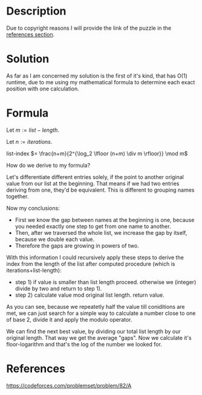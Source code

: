 # Description
Due to copyright reasons I will provide the link of the puzzle in the [references section](#references).

# Solution
As far as I am concerned my solution is the first of it's kind, that has O(1) runtime,
due to me using my mathematical formula to determine each exact position with one calculation.

# Formula
Let $m := list-length$.

Let $n := iterations$.

list-index $= \frac{n+m}{2^{\log_2 \lfloor (n+m) \div m \rfloor}} \mod m$

How do we derive to my formula?

Let's differentiate different entries solely, if the point to another original value from our list at the beginning.
That means if we had two entries deriving from one, they'd be equivalent. This is different to grouping names together.

Now my conclusions:
- First we know the gap between names at the beginning is one, because you needed exactly one step to get from one name to another.
- Then, after we traversed the whole list, we increase the gap by itself, because we double each value.
- Therefore the gaps are growing in powers of two.

With this information I could recursively apply
these steps to derive the index from the length
of the list after computed procedure (which is iterations+list-length):

- step 1) if value is smaller than list length proceed. otherwise we (integer) divide by two and return to step 1).
- step 2) calculate value mod original list length. return value.

As you can see, because we repeatetly half the value till coniditions are met,
we can just search for a simple way to calculate a number close to one of base 2,
divide it and apply the modulo operator.

We can find the next best value, by dividing our total list length
by our original length. That way we get the average "gaps". Now we
calculate it's floor-logarithm and that's the log of the number we looked for.

# References
https://codeforces.com/problemset/problem/82/A
